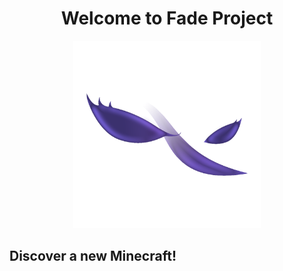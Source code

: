 <h1 align="center">Welcome to Fade Project</h1>
<p align="center">
 <img src="Images/1Kx1K.png" width="300" height="300">
</p>

## Discover a new Minecraft!